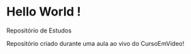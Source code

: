 # Hello World !

 Repositório de Estudos
 
 Repositório criado durante uma aula ao vivo do CursoEmVideo!
